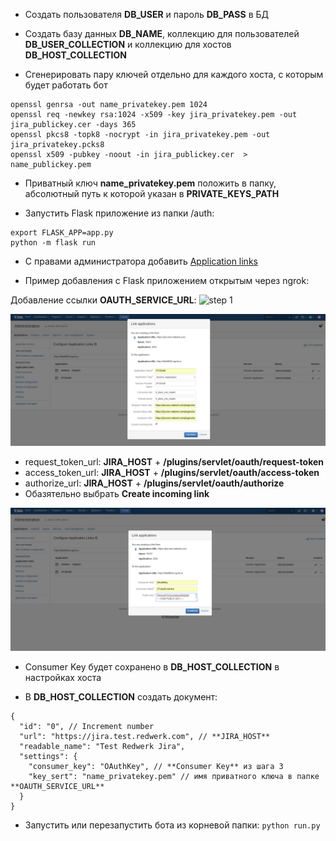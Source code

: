 - Создать пользователя **DB_USER** и пароль **DB_PASS** в БД

- Создать базу данных **DB_NAME**, коллекцию для пользователей **DB_USER_COLLECTION** и коллекцию для хостов **DB_HOST_COLLECTION**

- Сгенерировать пару ключей отдельно для каждого хоста, с которым будет работать бот
```
openssl genrsa -out name_privatekey.pem 1024
openssl req -newkey rsa:1024 -x509 -key jira_privatekey.pem -out jira_publickey.cer -days 365
openssl pkcs8 -topk8 -nocrypt -in jira_privatekey.pem -out jira_privatekey.pcks8
openssl x509 -pubkey -noout -in jira_publickey.cer  > name_publickey.pem
```

- Приватный ключ **name_privatekey.pem** положить в папку, абсолютный путь к которой указан в **PRIVATE_KEYS_PATH**

- Запустить Flask приложение из папки /auth:
```
export FLASK_APP=app.py
python -m flask run
```

- С правами администратора добавить [Application links](https://developer.atlassian.com/cloud/jira/platform/jira-rest-api-oauth-authentication/)

- Пример добавления с Flask приложением открытым через ngrok:

Добавление ссылки **OAUTH_SERVICE_URL**:
![step 1](1.png])

![step 2](2.png)
- request_token_url: **JIRA_HOST** + **/plugins/servlet/oauth/request-token**
- access_token_url: **JIRA_HOST** + **/plugins/servlet/oauth/access-token**
- authorize_url: **JIRA_HOST** + **/plugins/servlet/oauth/authorize**
- Обазятельно выбрать **Create incoming link**

![step 3](3.png)
- Consumer Key будет сохранено в **DB_HOST_COLLECTION** в настройках хоста

- В **DB_HOST_COLLECTION** создать документ:
```
{
  "id": "0", // Increment number
  "url": "https://jira.test.redwerk.com", // **JIRA_HOST**
  "readable_name": "Test Redwerk Jira",
  "settings": {
    "consumer_key": "OAuthKey", // **Consumer Key** из шага 3
    "key_sert": "name_privatekey.pem" // имя приватного ключа в папке **OAUTH_SERVICE_URL**
  }
}
```

- Запустить или перезапустить бота из корневой папки: `python run.py`
